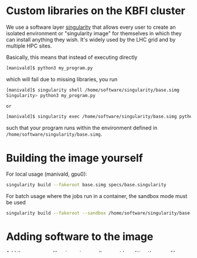 # Custom libraries on the KBFI cluster

We use a software layer [singularity](https://sylabs.io/singularity/) that allows every user to create an isolated environment or "singularity image" for themselves in which they can install anything they wish. It's widely used by the LHC grid and by multiple HPC sites.

Basically, this means that instead of executing directly

``` bash
[manivald]$ python3 my_program.py
```

which will fail due to missing libraries, you run

```bash
[manivald]$ singularity shell /home/software/singularity/base.simg
Singularity> python3 my_program.py

or

[manivald]$ singularity exec /home/software/singularity/base.simg python3 my_program.py
```

such that your program runs within the environment defined in `/home/software/singularity/base.simg`.

# Building the image yourself

For local usage (manivald, gpu0):
```bash
singularity build --fakeroot base.simg specs/base.singularity
```

For batch usage where the jobs run in a container, the sandbox mode must be used
```bash
singularity build --fakeroot --sandbox /home/software/singularity/base-2022-XX-XX specs/base.singularity
```

# Adding software to the image
Add the necessary libraries using a pull request by editing the [spec file](specs).
